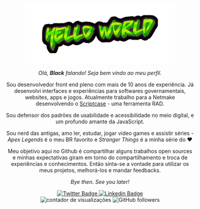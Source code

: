 <div id="aboutMe" align="center">
  <img src="https://github.com/from80s/from80s/blob/main/Hello-WOrld-23-06-2022.gif" alt="hello world" width="400"/>
  
  _Olá, __Black__ falando! Seja bem vindo ao meu perfil._
  
  Sou desenvolvedor front end pleno com mais de 10 anos de experiência. Já desenvolvi interfaces e experiências para softwares governamentais, websites, apps e jogos. Atualmente trabalho para a Netmake desenvolvendo o <a href="https://scriptcase.net/" target="_blank">Scriptcase</a> - uma ferramenta RAD.
  
  Sou defensor dos padrões de usabilidade e acessibilidade no meio digital, e um profundo amante da JavaScript.
  
  Sou nerd das antigas, amo ler, estudar, jogar video games e assistir séries - _Apex Legends_ é o meu BR favorito e _Stranger Things_ é a minha série do :heart:
  
  Meu objetivo aqui no Github é compartilhar alguns trabalhos open sources e minhas expectativas giram em torno do compartilhamento e troca de experiências e conhecimentos. Então sinta-se a vontade para utilizar os meus projetos, melhorá-los e mandar feedbacks.
  
  _Bye then. See you later!_
  
  <div id="badges" align="center">
    <a href="https://twitter.com/blackfrom80s" taget="_blank">
      <img src="https://img.shields.io/badge/Twitter-blue?logo=twitter&logoColor=white&style=for-the-badge" alt="Twitter Badge"/>
    </a>
    <a href="https://www.linkedin.com/in/thiago-teles-86192321/" target="_blank">
      <img src="https://img.shields.io/badge/Linkedin-blue?logo=linkedin&logoColor=white&style=for-the-badge" alt="Linkedin Badge"/>
    </a>    
    <br>
    <img src="https://komarev.com/ghpvc/?username=from80s&style=for-the-badge" alt="contador de visualizações"/>
    <img alt="GitHub followers" src="https://img.shields.io/github/followers/from80s?logo=github&style=for-the-badge">
  </div> 
</div>

<!--<a href="https://app.daily.dev/blackfrom80s"><img src="https://github.com/from80s/from80s/blob/main/devcard.svg" align="right" width="250" alt="Black's Dev Card"/></a>-->

<!--
**from80s/from80s** is a ✨ _special_ ✨ repository because its `README.md` (this file) appears on your GitHub profile.

Here are some ideas to get you started:

- 🔭 I’m currently working on ...
- 🌱 I’m currently learning ...
- 👯 I’m looking to collaborate on ...
- 🤔 I’m looking for help with ...
- 💬 Ask me about ...
- 📫 How to reach me: ...
- 😄 Pronouns: ...
- ⚡ Fun fact: ...
-->
